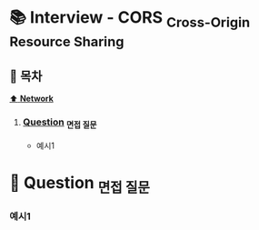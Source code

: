 # :books: Interview - CORS <sub>Cross-Origin Resource Sharing</sub>

## :bookmark_tabs: 목차

[:arrow_up: **Network**](../README.md)

1. ### [Question](#) <sub>면접 질문</sub>

   - 예시1

# :closed_book: Question <sub>면접 질문</sub>

### 예시1